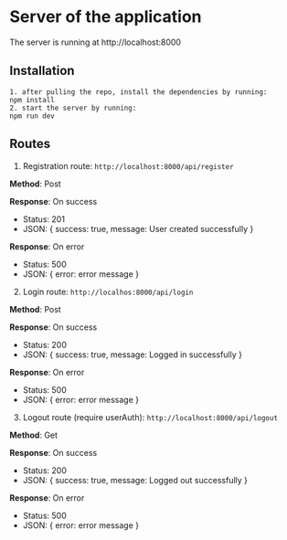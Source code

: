 # Server of the application

The server is running at http://localhost:8000

## Installation

```
1. after pulling the repo, install the dependencies by running:
npm install
2. start the server by running:
npm run dev
```

## Routes

1. Registration route:
`http://localhost:8000/api/register`

**Method**: Post

**Response**: On success
- Status: 201
- JSON:
{
    success: true,
    message: User created successfully
}

**Response**: On error
- Status: 500
- JSON:
{
    error: error message
}

2. Login route:
`http://localhos:8000/api/login`

**Method**: Post

**Response**: On success
- Status: 200
- JSON:
{
    success: true,
    message: Logged in successfully
}

**Response**: On error
- Status: 500
- JSON:
{
    error: error message
}

3. Logout route (require userAuth):
`http://localhost:8000/api/logout`

**Method**: Get

**Response**: On success
- Status: 200
- JSON:
{
    success: true,
    message: Logged out successfully
}

**Response**: On error
- Status: 500
- JSON:
{
    error: error message
}